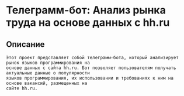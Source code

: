 # Телеграмм-бот: Анализ рынка труда на основе данных с hh.ru
## Описание
    Этот проект представляет собой телеграмм-бота, который анализирует рынок языков программирования на
    основе данных с сайта hh.ru. Бот позволяет пользователям получать актуальные данные о популярности 
    языков программирования, их использовании и требованиях к ним на основе вакансий, размещенных на 
    сайте hh.ru.

